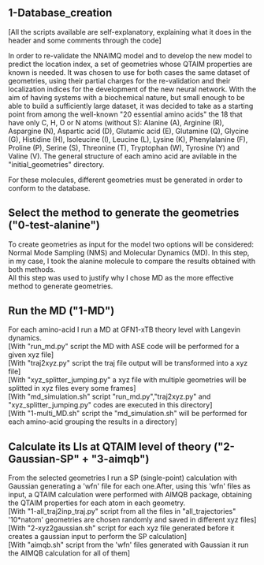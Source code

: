 ## 1-Database_creation
[All the scripts available are self-explanatory, explaining what it does in the header and some comments through the code]

In order to re-validate the NNAIMQ model and to develop the new model to predict the location index, a set of geometries whose QTAIM properties are known is needed. It was chosen to use for both cases the same dataset of geometries, using their partial charges for the re-validation and their localization indices for the development of the new neural network. With the aim of having systems with a biochemical nature, but small enough to be able to build a sufficiently large dataset, it was decided to take as a starting point from among the well-known "20 essential amino acids" the 18 that have only C, H, O or N atoms (without S): Alanine (A), Arginine (R), Aspargine (N), Aspartic acid (D), Glutamic acid (E), Glutamine (Q), Glycine (G), Histidine (H), Isoleucine (I), Leucine (L), Lysine (K), Phenylalanine (F), Proline (P), Serine (S), Threonine (T), Tryptophan (W), Tyrosine (Y) and Valine (V). The general structure of each amino acid are avilable in the "initial_geometries" directory.

For these molecules, different geometries must be generated in order to conform to the database.


## Select the method to generate the geometries ("0-test-alanine")
To create geometries as input for the model two options will be considered: Normal Mode Sampling (NMS) and Molecular Dynamics (MD). In this step, in my case, I took the alanine molecule to compare the results obtained with both methods. <br>
All this step was used to justify why I chose MD as the more effective method to generate geometries.

## Run the MD ("1-MD")
For each amino-acid I run a MD at GFN1-xTB theory level with Langevin dynamics.<br>
[With "run_md.py" script the MD with ASE code will be performed for a given xyz file] <br>
[With "traj2xyz.py" script the traj file output will be transformed into a xyz file] <br>
[With "xyz_splitter_jumping.py" a xyz file with multiple geometries will be splitted in xyz files every some frames] <br>
[With "md_simulation.sh" script "run_md.py","traj2xyz.py" and "xyz_splitter_jumping.py" codes are executed in this directory] <br>
[With "1-multi_MD.sh" script the "md_simulation.sh" will be performed for each amino-acid grouping the results in a directory]

## Calculate its LIs at QTAIM level of theory ("2-Gaussian-SP" + "3-aimqb")
From the selected geometries I run a SP (single-point) calculation with Gaussian generating a 'wfn' file for each one.After, using this 'wfn' files as input, a QTAIM calculation were performed with AIMQB package, obtaining the QTAIM properties for each atom in each geometry. <br>
[With "1-all_traj2inp_traj.py" script from all the files in "all_trajectories" '10*natom' geometries are chosen randomly and saved in different xyz files] <br>
[With "2-xyz2gaussian.sh" script for each xyz file generated before it creates a gaussian input to perform the SP calculation] <br>
[With "aimqb.sh" script from the 'wfn' files generated with Gaussian it run the AIMQB calculation for all of them] <br>